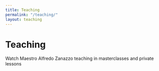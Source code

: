 ```yaml
---
title: Teaching
permalink: "/teaching/"
layout: teaching
---
```


# Teaching

Watch Maestro Alfredo Zanazzo teaching in masterclasses and private lessons